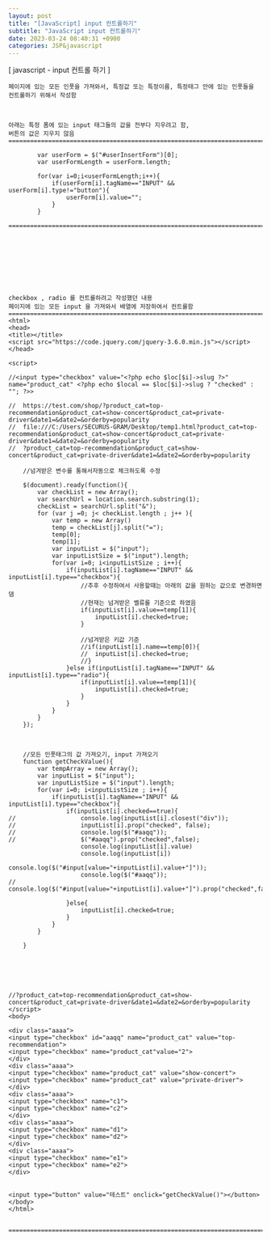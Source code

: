```yaml
---
layout: post
title: "[JavaScript] input 컨트롤하기"
subtitle: "JavaScript input 컨트롤하기"
date: 2023-03-24 08:40:31 +0900
categories: JSP&javascript
---
```

[ javascript - input 컨트롤 하기 ]

	페이지에 있는 모든 인풋을 가져와서, 특정값 또는 특정이름, 특정태그 안에 있는 인풋들을 컨트롤하기 위해서 작성함



	아래는 특정 폼에 있는 input 태그들의 값을 전부다 지우려고 함,
	버튼의 값은 지우지 않음
	=====================================================================================================================================================

			var userForm = $("#userInsertForm")[0];
			var userFormLength = userForm.length;

			for(var i=0;i<userFormLength;i++){
				if(userForm[i].tagName=="INPUT" && userForm[i].type!="button"){
					userForm[i].value="";
				}
			}

	=====================================================================================================================================================









	checkbox , radio 를 컨트롤하려고 작성했던 내용
	페이지에 있는 모든 input 을 가져와서 배열에 저장하여서 컨트롤함
	=====================================================================================================================================================
	<html>
	<head>
	<title></title>
	<script src="https://code.jquery.com/jquery-3.6.0.min.js"></script>
	</head>

	<script>

	//<input type="checkbox" value="<?php echo $loc[$i]->slug ?>" name="product_cat" <?php echo $local == $loc[$i]->slug ? "checked" : ""; ?>>

	//	https://test.com/shop/?product_cat=top-recommendation&product_cat=show-concert&product_cat=private-driver&date1=&date2=&orderby=popularity
	//	file:///C:/Users/SECURUS-GRAM/Desktop/temp1.html?product_cat=top-recommendation&product_cat=show-concert&product_cat=private-driver&date1=&date2=&orderby=popularity
	//  ?product_cat=top-recommendation&product_cat=show-concert&product_cat=private-driver&date1=&date2=&orderby=popularity

		//넘겨받은 변수를 통해서자동으로 체크하도록 수정

		$(document).ready(function(){
			var checkList = new Array();
			var searchUrl = location.search.substring(1);
			checkList = searchUrl.split("&");
			for (var j =0; j< checkList.length ; j++ ){
				var temp = new Array()
				temp = checkList[j].split("=");
				temp[0];
				temp[1];
				var inputList = $("input");
				var inputListSize = $("input").length;
				for(var i=0; i<inputListSize ; i++){
					if(inputList[i].tagName=="INPUT" && inputList[i].type=="checkbox"){
						//추후 수정하여서 사용할때는 아래의 값을 원하는 값으로 변경하면댐
						//현재는 넘겨받은 벨류를 기준으로 하였음
						if(inputList[i].value==temp[1]){
							inputList[i].checked=true;
						}

						//넘겨받은 키값 기준
						//if(inputList[i].name==temp[0]){
						//	inputList[i].checked=true;
						//}
					}else if(inputList[i].tagName=="INPUT" && inputList[i].type=="radio"){
						if(inputList[i].value==temp[1]){
							inputList[i].checked=true;
						}				
					}
				}
			}
		});



		//모든 인풋태그의 값 가져오기, input 가져오기
		function getCheckValue(){
			var tempArray = new Array();
			var inputList = $("input");
			var inputListSize = $("input").length;
			for(var i=0; i<inputListSize ; i++){
				if(inputList[i].tagName=="INPUT" && inputList[i].type=="checkbox"){
					if(inputList[i].checked==true){
	//					console.log(inputList[i].closest("div"));
	//					inputList[i].prop("checked", false);
	//					console.log($("#aaqq"));
	//					$("#aaqq").prop("checked",false);
						console.log(inputList[i].value)
						console.log(inputList[i])
						console.log($("#input[value="+inputList[i].value+"]"));
						console.log($("#aaqq"));
	//					console.log($("#input[value="+inputList[i].value+"]").prop("checked",false));

					}else{
						inputList[i].checked=true;
					}
				}
			}

		}
		

		

		

	//?product_cat=top-recommendation&product_cat=show-concert&product_cat=private-driver&date1=&date2=&orderby=popularity
	</script>
	<body>

	<div class="aaaa">
	<input type="checkbox" id="aaqq" name="product_cat" value="top-recommendation">
	<input type="checkbox" name="product_cat"value="2">
	</div>
	<div class="aaaa">
	<input type="checkbox" name="product_cat" value="show-concert">
	<input type="checkbox" name="product_cat" value="private-driver">
	</div>
	<div class="aaaa">
	<input type="checkbox" name="c1">
	<input type="checkbox" name="c2">
	</div>
	<div class="aaaa">
	<input type="checkbox" name="d1">
	<input type="checkbox" name="d2">
	</div>
	<div class="aaaa">
	<input type="checkbox" name="e1">
	<input type="checkbox" name="e2">
	</div>


	<input type="button" value="테스트" onclick="getCheckValue()"></button>
	</body>
	</html>


	=====================================================================================================================================================                     
